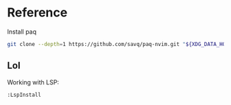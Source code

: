 # Reference

Install paq

```sh
git clone --depth=1 https://github.com/savq/paq-nvim.git "${XDG_DATA_HOME:-$HOME/.local/share}"/nvim/site/pack/paqs/start/paq-nvim
```

## Lol

Working with LSP:

```sh
:LspInstall
```

